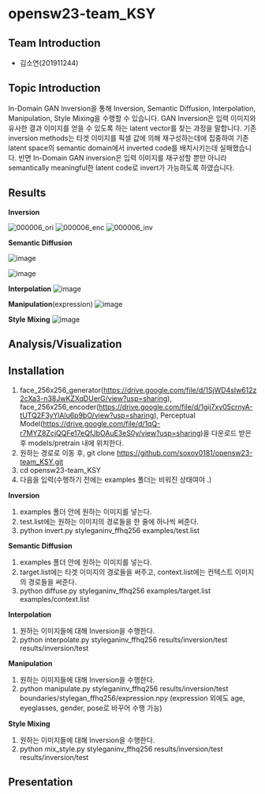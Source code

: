 # opensw23-team_KSY

## Team Introduction
- 김소연(201911244)

## Topic Introduction
In-Domain GAN Inversion을 통해 Inversion, Semantic Diffusion, Interpolation, Manipulation, Style Mixing을 수행할 수 있습니다. 
GAN Inversion은 입력 이미지와 유사한 결과 이미지를 얻을 수 있도록 하는 latent vector를 찾는 과정을 말합니다. 기존 inversion methods는 타겟 이미지를 픽셀 값에 의해 재구성하는데에 집중하여 기존 latent space의 semantic domain에서 inverted code를 배치시키는데 실패했습니다. 반면 In-Domain GAN inversion은 입력 이미지를 재구성할 뿐만 아니라 semantically meaningful한 latent code로 invert가 가능하도록 하였습니다. 

## Results
**Inversion**

![000006_ori](https://github.com/soxoy0181/opensw23-team_KSY/assets/127181364/02b4201d-8576-4deb-a282-851aa5401540)
![000006_enc](https://github.com/soxoy0181/opensw23-team_KSY/assets/127181364/5f6a49c0-79d9-468d-83ba-f94d9d083cbf)
![000006_inv](https://github.com/soxoy0181/opensw23-team_KSY/assets/127181364/6b70623a-a59b-4daa-ac6d-0bdf5f06b98d)

**Semantic Diffusion**

![image](https://github.com/soxoy0181/opensw23-team_KSY/assets/127181364/c8414aab-128a-44a9-8210-43b79da8c0d6)

![image](https://github.com/soxoy0181/opensw23-team_KSY/assets/127181364/f494022c-973f-4192-951d-86aac90a61bd)

**Interpolation** 
![image](https://github.com/soxoy0181/opensw23-team_KSY/assets/127181364/f2a64094-cbb8-4d92-9bd0-26769cf7446c)

**Manipulation**(expression)
![image](https://github.com/soxoy0181/opensw23-team_KSY/assets/127181364/00f55970-9b02-4314-8f68-96c3a50bbc4a)

**Style Mixing**
![image](https://github.com/soxoy0181/opensw23-team_KSY/assets/127181364/c0b152da-c484-4bc2-96ff-4216288b9a33)


## Analysis/Visualization

## Installation
1. face_256x256_generator(https://drive.google.com/file/d/1SjWD4slw612z2cXa3-n38JwKZXqDUerG/view?usp=sharing), face_256x256_encoder(https://drive.google.com/file/d/1gij7xy05crnyA-tUTQ2F3yYlAlu6p9bO/view?usp=sharing), Perceptual Model(https://drive.google.com/file/d/1qQ-r7MYZ8ZcjQQFe17eQfJbOAuE3eS0y/view?usp=sharing)을 다운로드 받은 후 models/pretrain 내에 위치한다.
2. 원하는 경로로 이동 후, git clone https://github.com/soxoy0181/opensw23-team_KSY.git
3. cd opensw23-team_KSY
4. 다음을 입력(수행하기 전에는 examples 폴더는 비워진 상태여야 .)

**Inversion**
1) examples 폴더 안에 원하는 이미지를 넣는다.
2) test.list에는 원하는 이미지의 경로들을 한 줄에 하나씩 써준다.
3) python invert.py styleganinv_ffhq256 examples/test.list

**Semantic Diffusion**
1) examples 폴더 안에 원하는 이미지를 넣는다.
2) target.list에는 타겟 이미지의 경로들을 써주고, context.list에는 컨텍스트 이미지의 경로들을 써준다.
3) python diffuse.py styleganinv_ffhq256 examples/target.list examples/context.list

**Interpolation** 
1) 원하는 이미지들에 대해 Inversion을 수행한다.
2) python interpolate.py styleganinv_ffhq256 results/inversion/test results/inversion/test

**Manipulation**
1) 원하는 이미지들에 대해 Inversion을 수행한다.
2) python manipulate.py styleganinv_ffhq256 results/inversion/test boundaries/stylegan_ffhq256/expression.npy (expression 외에도 age, eyeglasses, gender, pose로 바꾸어 수행 가능)

**Style Mixing**
1) 원하는 이미지들에 대해 Inversion을 수행한다.
2) python mix_style.py styleganinv_ffhq256 results/inversion/test results/inversion/test

## Presentation
